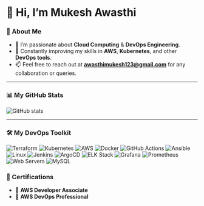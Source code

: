 # 👋 Hi, I’m Mukesh Awasthi  

### 🌟 About Me  
- 👀 I’m passionate about **Cloud Computing** & **DevOps Engineering**.  
- 🌱 Constantly improving my skills in **AWS**, **Kubernetes**, and other **DevOps tools**.  
- 📫 Feel free to reach out at **awasthimukesh123@gmail.com** for any collaboration or queries.  

---

### 📊 My GitHub Stats  

![GitHub stats](https://github-readme-stats.vercel.app/api?username=mukes137&show_icons=true&hide_rank=true&theme=radical)

---
### 🛠️ My DevOps Toolkit  
![Terraform](https://img.shields.io/badge/-Terraform-blueviolet?style=for-the-badge&logo=terraform&logoColor=white)     ![Kubernetes](https://img.shields.io/badge/-Kubernetes-blue?style=for-the-badge&logo=kubernetes&logoColor=white)  ![AWS](https://img.shields.io/badge/-AWS-orange?style=for-the-badge&logo=amazon-aws&logoColor=white)  ![Docker](https://img.shields.io/badge/-Docker-skyblue?style=for-the-badge&logo=docker&logoColor=white)  ![GitHub Actions](https://img.shields.io/badge/-GitHub%20Actions-darkblue?style=for-the-badge&logo=githubactions&logoColor=white)  ![Ansible](https://img.shields.io/badge/-Ansible-darkred?style=for-the-badge&logo=ansible&logoColor=white)  ![Linux](https://img.shields.io/badge/-Linux-009639?style=for-the-badge&logo=linux&logoColor=white)  ![Jenkins](https://img.shields.io/badge/-Jenkins-orange?style=for-the-badge&logo=jenkins&logoColor=white)  ![ArgoCD](https://img.shields.io/badge/-ArgoCD-33a8f2?style=for-the-badge&logo=argo&logoColor=white)  ![ELK Stack](https://img.shields.io/badge/-ELK%20Stack-d33d3d?style=for-the-badge&logo=elasticsearch&logoColor=white)  ![Grafana](https://img.shields.io/badge/-Grafana-000000?style=for-the-badge&logo=grafana&logoColor=white)  ![Prometheus](https://img.shields.io/badge/-Prometheus-00d0f2?style=for-the-badge&logo=prometheus&logoColor=white)  ![Web Servers](https://img.shields.io/badge/-Web%20Servers-0078d4?style=for-the-badge&logo=nginx&logoColor=white)  ![MySQL](https://img.shields.io/badge/-MySQL-4479A1?style=for-the-badge&logo=mysql&logoColor=white)  

### 📜 Certifications
- 🏅 **AWS Developer Associate**  
- 🏅 **AWS DevOps Professional**  

